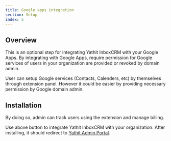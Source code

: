```yaml
---
title: Google apps integration
section: Setup
index: 5
---
```



## Overview

This is an optional step for integrating Yathit InboxCRM with your Google Apps. By integrating with Google Apps, require permission for Google services of users in your organization are provided or revoked by domain admin.

User can setup Google services (Contacts, Calenders, etc) by themselves through extension panel. However it could be easier by providing necessary permission by Google domain admin.

## Installation

By doing so, admin can track users using the extension and manage billing.

<script type="text/javascript" src="https://apis.google.com/js/platform.js"></script>
<p>
<div class="g-additnow" data-applicationid="164649788853"></div>
</p>

Use above button to integrate Yathit InboxCRM with your organization. After installing, it should redirect to [Yathit Admin Portal](https://www.yathit.com/portal/crm-admin.html).
